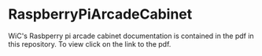 # RaspberryPiArcadeCabinet

WiC's Rasbperry pi arcade cabinet documentation is contained in the pdf in this repository. To view click on the link to the pdf.
